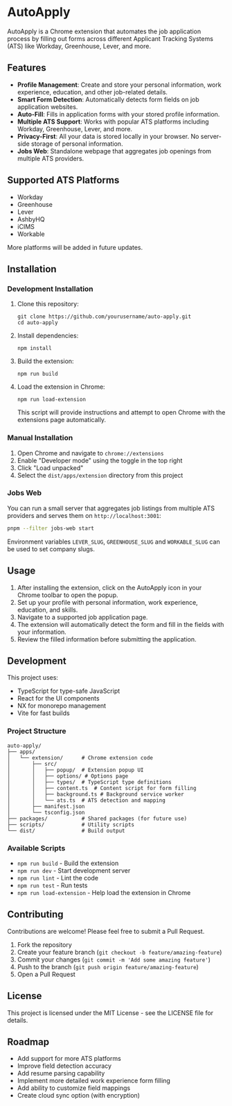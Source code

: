 # AutoApply

AutoApply is a Chrome extension that automates the job application process by filling out forms across different Applicant Tracking Systems (ATS) like Workday, Greenhouse, Lever, and more.

## Features

- **Profile Management**: Create and store your personal information, work experience, education, and other job-related details.
- **Smart Form Detection**: Automatically detects form fields on job application websites.
- **Auto-Fill**: Fills in application forms with your stored profile information.
- **Multiple ATS Support**: Works with popular ATS platforms including Workday, Greenhouse, Lever, and more.
- **Privacy-First**: All your data is stored locally in your browser. No server-side storage of personal information.
- **Jobs Web**: Standalone webpage that aggregates job openings from multiple ATS providers.

## Supported ATS Platforms

- Workday
- Greenhouse
- Lever
- AshbyHQ
- iCIMS
- Workable

More platforms will be added in future updates.

## Installation

### Development Installation

1. Clone this repository:
   ```
   git clone https://github.com/yourusername/auto-apply.git
   cd auto-apply
   ```

2. Install dependencies:
   ```
   npm install
   ```

3. Build the extension:
   ```
   npm run build
   ```

4. Load the extension in Chrome:
   ```
   npm run load-extension
   ```
   
   This script will provide instructions and attempt to open Chrome with the extensions page automatically.

### Manual Installation

1. Open Chrome and navigate to `chrome://extensions`
2. Enable "Developer mode" using the toggle in the top right
3. Click "Load unpacked"
4. Select the `dist/apps/extension` directory from this project

### Jobs Web

You can run a small server that aggregates job listings from multiple ATS providers and serves them on `http://localhost:3001`:

```bash
pnpm --filter jobs-web start
```

Environment variables `LEVER_SLUG`, `GREENHOUSE_SLUG` and `WORKABLE_SLUG` can be used to set company slugs.

## Usage

1. After installing the extension, click on the AutoApply icon in your Chrome toolbar to open the popup.
2. Set up your profile with personal information, work experience, education, and skills.
3. Navigate to a supported job application page.
4. The extension will automatically detect the form and fill in the fields with your information.
5. Review the filled information before submitting the application.

## Development

This project uses:
- TypeScript for type-safe JavaScript
- React for the UI components
- NX for monorepo management
- Vite for fast builds

### Project Structure

```
auto-apply/
├── apps/
│   └── extension/      # Chrome extension code
│       ├── src/
│       │   ├── popup/  # Extension popup UI
│       │   ├── options/ # Options page
│       │   ├── types/  # TypeScript type definitions
│       │   ├── content.ts  # Content script for form filling
│       │   ├── background.ts # Background service worker
│       │   └── ats.ts  # ATS detection and mapping
│       ├── manifest.json
│       └── tsconfig.json
├── packages/           # Shared packages (for future use)
├── scripts/            # Utility scripts
└── dist/               # Build output
```

### Available Scripts

- `npm run build` - Build the extension
- `npm run dev` - Start development server
- `npm run lint` - Lint the code
- `npm run test` - Run tests
- `npm run load-extension` - Help load the extension in Chrome

## Contributing

Contributions are welcome! Please feel free to submit a Pull Request.

1. Fork the repository
2. Create your feature branch (`git checkout -b feature/amazing-feature`)
3. Commit your changes (`git commit -m 'Add some amazing feature'`)
4. Push to the branch (`git push origin feature/amazing-feature`)
5. Open a Pull Request

## License

This project is licensed under the MIT License - see the LICENSE file for details.

## Roadmap

- Add support for more ATS platforms
- Improve field detection accuracy
- Add resume parsing capability
- Implement more detailed work experience form filling
- Add ability to customize field mappings
- Create cloud sync option (with encryption) 